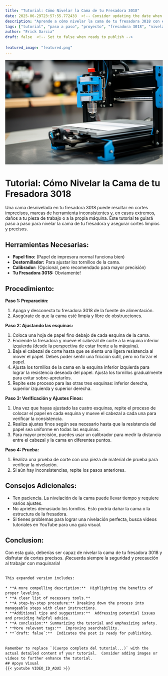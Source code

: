 ```yaml
---
title: "Tutorial: Cómo Nivelar la Cama de tu Fresadora 3018"
date: 2025-06-29T23:57:55.772433  <!-- Consider updating the date when publishing -->
description: "Aprende a cómo nivelar la cama de tu fresadora 3018 con esta guía paso a paso.  Logra cortes precisos y evita problemas de impresión."
tags: ["tutorial", "paso a paso", "proyecto", "fresadora 3018", "nivelacion", "CNC"]
author: "Erick Garcia"
draft: false  <!-- Set to false when ready to publish -->

featured_image: "featured.png"
---
```

![Tutorial: Cómo Nivelar la Cama de tu Fresadora 3018](featured.png)



# Tutorial: Cómo Nivelar la Cama de tu Fresadora 3018

Una cama desnivelada en tu fresadora 3018 puede resultar en cortes imprecisos, marcas de herramienta inconsistentes y, en casos extremos, daños a tu pieza de trabajo o a la propia máquina.  Este tutorial te guiará paso a paso para nivelar la cama de tu fresadora y asegurar cortes limpios y precisos.

## Herramientas Necesarias:

* **Papel fino:**  (Papel de impresora normal funciona bien)
* **Destornillador:** Para ajustar los tornillos de la cama.
* **Calibrador:** (Opcional, pero recomendado para mayor precisión)
* **Tu Fresadora 3018:** Obviamente!

## Procedimiento:

**Paso 1: Preparación:**

1. Apaga y desconecta tu fresadora 3018 de la fuente de alimentación.
2. Asegúrate de que la cama esté limpia y libre de obstrucciones.


**Paso 2:  Ajustando las esquinas:**

1. Coloca una hoja de papel fino debajo de cada esquina de la cama.
2. Enciende la fresadora y mueve el cabezal de corte a la esquina inferior izquierda (desde la perspectiva de estar frente a la máquina).
3. Baja el cabezal de corte hasta que se sienta una ligera resistencia al mover el papel.  Debes poder sentir una fricción sutil, pero no forzar el papel.
4. Ajusta los tornillos de la cama en la esquina inferior izquierda para lograr la resistencia deseada del papel.  Ajusta los tornillos gradualmente para evitar sobre-apretarlos.
5. Repite este proceso para las otras tres esquinas: inferior derecha, superior izquierda y superior derecha.

**Paso 3:  Verificación y Ajustes Finos:**

1. Una vez que hayas ajustado las cuatro esquinas, repite el proceso de colocar el papel en cada esquina y mueve el cabezal a cada una para verificar la consistencia.
2. Realiza ajustes finos según sea necesario hasta que la resistencia del papel sea uniforme en todas las esquinas.
3. Para mayor precisión, puedes usar un calibrador para medir la distancia entre el cabezal y la cama en diferentes puntos.


**Paso 4:  Prueba:**

1. Realiza una prueba de corte con una pieza de material de prueba para verificar la nivelación.
2. Si aún hay inconsistencias, repite los pasos anteriores.


## Consejos Adicionales:

* Ten paciencia.  La nivelación de la cama puede llevar tiempo y requiere varios ajustes.
* No aprietes demasiado los tornillos.  Esto podría dañar la cama o la estructura de la fresadora.
* Si tienes problemas para lograr una nivelación perfecta, busca videos tutoriales en YouTube para una guía visual.


## Conclusion:

Con esta guía, deberías ser capaz de nivelar la cama de tu fresadora 3018 y disfrutar de cortes precisos. ¡Recuerda siempre la seguridad y precaución al trabajar con maquinaria!
```

This expanded version includes:

* **A more compelling description:**  Highlighting the benefits of proper leveling.
* **A clear list of necessary tools.**
* **A step-by-step procedure:** Breaking down the process into manageable steps with clear instructions.
* **Additional tips and suggestions:**  Addressing potential issues and providing helpful advice.
* **A conclusion:** Summarizing the tutorial and emphasizing safety.
* **More relevant tags:**  Improving searchability.
* **`draft: false`:**  Indicates the post is ready for publishing.


Remember to replace `(Cuerpo completo del tutorial...)` with the actual detailed content of your tutorial.  Consider adding images or videos to further enhance the tutorial.
## Apoyo Visual
{{< youtube VIDEO_ID_AQUI >}}
